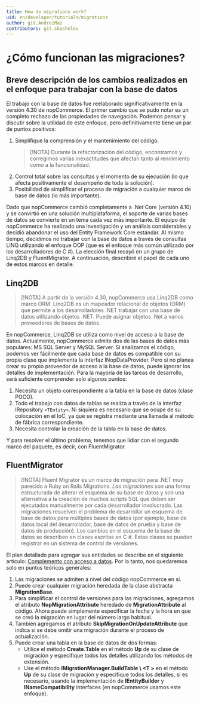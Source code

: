 ```yaml
---
title: How do migrations work?
uid: en/developer/tutorials/migrations
author: git.AndreiMaz
contributors: git.skoshelev
---
```

# ¿Cómo funcionan las migraciones?

## Breve descripción de los cambios realizados en el enfoque para trabajar con la base de datos

El trabajo con la base de datos fue reelaborado significativamente en la versión 4.30 de nopCommerce. El primer cambio que se pudo notar es un completo rechazo de las propiedades de navegación. Podemos pensar y discutir sobre la utilidad de este enfoque, pero definitivamente tiene un par de puntos positivos:

1. Simplifique la comprensión y el mantenimiento del código.
    > [!NOTA]
    > Durante la refactorización del código, encontramos y corregimos varias inexactitudes que afectan tanto al rendimiento como a la funcionalidad.
1. Control total sobre las consultas y el momento de su ejecución (lo que afecta positivamente el desempeño de toda la solución).
1. Posibilidad de simplificar el proceso de migración a cualquier marco de base de datos (lo más importante).

Dado que nopCommerce cambió completamente a .Net Core (versión 4.10) y se convirtió en una solución multiplataforma, el soporte de varias bases de datos se convierte en un tema cada vez más importante. El equipo de nopCommerce ha realizado una investigación y un análisis considerables y decidió abandonar el uso del Entity Framework Core estándar. Al mismo tiempo, decidimos no trabajar con la base de datos a través de consultas LINQ utilizando el enfoque OOP (que es el enfoque más común utilizado por los desarrolladores de C #). La elección final recayó en un grupo de Linq2DB y FluentMigrator. A continuación, describiré el papel de cada uno de estos marcos en detalle.

## Linq2DB

> [!NOTA]
> A partir de la versión 4.30, nopCommerce usa Linq2DB como marco ORM. Linq2DB es un mapeador relacional de objetos (ORM) que permite a los desarrolladores .NET trabajar con una base de datos utilizando objetos .NET. Puede asignar objetos .Net a varios proveedores de bases de datos.

En nopCommerce, Linq2DB se utiliza como nivel de acceso a la base de datos. Actualmente, nopCommerce admite dos de las bases de datos más populares: MS SQL Server y MySQL Server. Si analizamos el código, podemos ver fácilmente que cada base de datos es compatible con su propia clase que implementa la interfaz INopDataProvider. Pero si no planea crear su propio proveedor de acceso a la base de datos, puede ignorar los detalles de implementación. Para la mayoría de las tareas de desarrollo, será suficiente comprender solo algunos puntos:

1. Necesita un objeto correspondiente a la tabla en la base de datos (clase POCO).
1. Todo el trabajo con datos de tablas se realiza a través de la interfaz IRepository `<TEntity>`. Ni siquiera es necesario que se ocupe de su colocación en el IoC, ya que se registra mediante una llamada al método de fábrica correspondiente.
1. Necesita controlar la creación de la tabla en la base de datos.

Y para resolver el último problema, tenemos que lidiar con el segundo marco del paquete, es decir, con FluentMigrator.

## FluentMigrator

> [!NOTA]
> Fluent Migrator es un marco de migración para .NET muy parecido a Ruby on Rails Migrations. *Las migraciones* son una forma estructurada de alterar el esquema de su base de datos y son una alternativa a la creación de muchos scripts SQL que deben ser ejecutados manualmente por cada desarrollador involucrado. Las migraciones resuelven el problema de desarrollar un esquema de base de datos para múltiples bases de datos (por ejemplo, base de datos local del desarrollador, base de datos de prueba y base de datos de producción). Los cambios en el esquema de la base de datos se describen en clases escritas en C #. Estas clases se pueden registrar en un sistema de control de versiones.

El plan detallado para agregar sus entidades se describe en el siguiente artículo: [Complemento con acceso a datos](xref:en/developer/plugins/how-to-write-plugin-4.30). Por lo tanto, nos quedaremos solo en puntos teóricos generales:

1. Las migraciones se admiten a nivel del código nopCommerce en sí.
1. Puede crear cualquier migración heredada de la clase abstracta **MigrationBase**.
1. Para simplificar el control de versiones para las migraciones, agregamos el atributo **NopMigrationAttribute** heredado de **MigrationAttribute** al código. Ahora puede simplemente especificar la fecha y la hora en que se creó la migración en lugar del número largo habitual.
1. También agregamos el atributo **SkipMigrationOnUpdateAttribute** que indica si se debe omitir una migración durante el proceso de actualización.
1. Puede crear una tabla en la base de datos de dos formas:
    * Utilice el método **Create.Table** en el método **Up** de su clase de migración y especifique todos los detalles utilizando los métodos de extensión.
    * Use el método **IMigrationManager.BuildTable \ <T \>** en el método **Up** de su clase de migración y especifique todos los detalles, si es necesario, usando la implementación de **IEntityBuilder** y **INameCompatibility** interfaces (en nopCommerce usamos este enfoque).